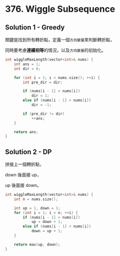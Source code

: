 # 376. Wiggle Subsequence

## Solution 1 - Greedy

關鍵是找到所有轉折點，定義一個<code>方向變量</code>來判斷轉折點，

同時要考慮<strong>連續相等</strong>的情況，以及<code>方向變量</code>的初始化。

```cpp
int wiggleMaxLength(vector<int>& nums) {
    int ans = 1;
    int dir = 0;

    for (int i = 1; i < nums.size(); ++i) {
        int pre_dir = dir;

        if (nums[i - 1] < nums[i])
            dir = 1;
        else if (nums[i - 1] > nums[i])
            dir = -1;

        if (pre_dir != dir)
            ++ans;
    }

    return ans;
}
```

## Solution 2 - DP

拼接上一個轉折點，

down 後面接 up，

up 後面接 down。

```cpp
int wiggleMaxLength(vector<int>& nums) {
    int n = nums.size();

    int up = 1, down = 1;
    for (int i = 1; i < n; ++i) {
        if (nums[i - 1] > nums[i])
            up = down + 1;
        else if (nums[i - 1] < nums[i])
            down = up + 1;
    }

    return max(up, down);
}
```
